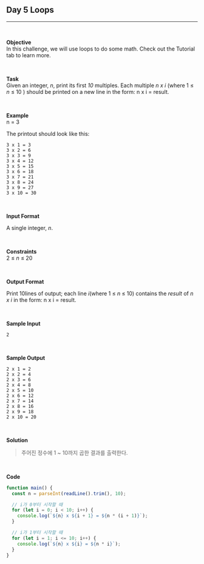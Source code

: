 ## Day 5 Loops

---

<br />

**Objective**  
In this challenge, we will use loops to do some math. Check out the Tutorial tab to learn more.

<br />

**Task**  
Given an integer, _n_, print its first _10_ multiples. Each multiple _n x i_ (where 1 &#8804; _n_ &#8804; 10 ) should be printed on a new line in the form: n x i = result.

<br />

**Example**  
n = 3

The printout should look like this:

```
3 x 1 = 3
3 x 2 = 6
3 x 3 = 9
3 x 4 = 12
3 x 5 = 15
3 x 6 = 18
3 x 7 = 21
3 x 8 = 24
3 x 9 = 27
3 x 10 = 30
```

<br />

**Input Format**

A single integer, _n_.

<br />

**Constraints**  
2 &#8804; _n_ &#8804; 20

<br />

**Output Format**

Print 10lines of output; each line _i_(where 1 &#8804; _n_ &#8804; 10) contains the _result_ of _n x i_ in the form:
n x i = result.

<br />

**Sample Input**

```
2
```

<br />

**Sample Output**

```
2 x 1 = 2
2 x 2 = 4
2 x 3 = 6
2 x 4 = 8
2 x 5 = 10
2 x 6 = 12
2 x 7 = 14
2 x 8 = 16
2 x 9 = 18
2 x 10 = 20
```

<br />

**Solution**

> 주어진 정수에 1 ~ 10까지 곱한 결과를 출력한다.

<br />

**Code**

```javascript
function main() {
  const n = parseInt(readLine().trim(), 10);

  // i가 0부터 시작할 때
  for (let i = 0; i < 10; i++) {
    console.log(`${n} x ${i + 1} = ${n * (i + 1)}`);
  }

  // i가 1부터 시작할 때
  for (let i = 1; i <= 10; i++) {
    console.log(`${n} x ${i} = ${n * i}`);
  }
}
```

